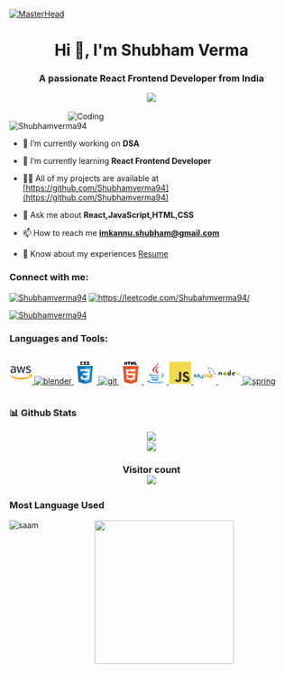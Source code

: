 [![MasterHead](https://camo.githubusercontent.com/3015c6f34ed5c2131bac41a22b7a27a847f65803d232c99fe31f649c9c746fbd/68747470733a2f2f7777772e61616469747269746563686e6f6c6f67792e636f6d2f696d616765732f726564657369676e2e676966)](https://spvhantale.io)
<h1 align="center">Hi 👋, I'm Shubham Verma</h1>
<h3 align="center">A passionate React Frontend Developer from India</h3>

<!-- Typing SVG by DenverCoder1 - https://github.com/DenverCoder1/readme-typing-svg -->
<p align="center">
  <a href="https://github.com/DenverCoder1/readme-typing-svg">
    <img src="https://readme-typing-svg.demolab.com/?lines=🙏🙏 नमस्ते! ; I am a Full-stack%20web%20developer 👨🏻‍💻;  Curious%20to%20learn%20new%20things !&font=Fira%20Code&center=true&width=440&height=45&color=#37bcf7&vCenter=true&size=22&pause=1000"></a>
</p>

<img align="right" alt="Coding" width="400" src="https://images.squarespace-cdn.com/content/v1/5769fc401b631bab1addb2ab/1541580611624-TE64QGKRJG8SWAIUS7NS/coding-freak.gif" />
<p align="left"> <img src="https://komarev.com/ghpvc/?username=Shubhamverma94&label=Profile%20views&color=0e75b6&style=flat" alt="Shubhamverma94" /> </p>



- 🔭 I’m currently working on **DSA**

- 🌱 I’m currently learning **React Frontend Developer**

- 👨‍💻 All of my projects are available at [https://github.com/Shubhamverma94](https://github.com/Shubhamverma94)

- 💬 Ask me about **React,JavaScript,HTML,CSS**

- 📫 How to reach me **imkannu.shubham@gmail.com**

- 📄 Know about my experiences [Resume](https://drive.google.com/file/d/108WaoPUeUO0ZgMqNjcS3E-L4k0pA74vs/view?usp=sharing)

<h3 align="left">Connect with me:</h3>
<p align="left">
<a href="https://linkedin.com/in/shubhamverma17" target="blank"><img align="center" src="https://raw.githubusercontent.com/Shubhamverma94/github-profile-readme-generator/master/src/images/icons/Social/linked-in-alt.svg" alt="Shubhamverma94" height="30" width="40" /></a>
<a href="https://www.leetcode.com/Shubhamverma94/" target="blank"><img align="center" src="https://raw.githubusercontent.com/Shubhamverma94/github-profile-readme-generator/master/src/images/icons/Social/leet-code.svg" alt="https://leetcode.com/Shubahmverma94/" height="30" width="40" /></a>
</p>
<p align="left"> <a href="https://github.com/ryo-ma/github-profile-trophy"><img src="https://github-profile-trophy.vercel.app/?username=Shubhamverma94" alt="Shubhamverma94" /></a> </p>

<h3 align="left">Languages and Tools:</h3>
<div style="display: flex; justify-content:space-between;gap: 20px;">
<p align="left"> <a href="https://aws.amazon.com" target="_blank" rel="noreferrer">
<img src="https://raw.githubusercontent.com/devicons/devicon/master/icons/amazonwebservices/amazonwebservices-original-wordmark.svg" alt="aws" width="40" height="40"/> </a> <a href="https://www.blender.org/" target="_blank" rel="noreferrer"> <img src="https://download.blender.org/branding/community/blender_community_badge_white.svg" alt="blender" width="40" height="40"/> </a> <a href="https://www.w3schools.com/css/" target="_blank" rel="noreferrer"> 
<img src="https://raw.githubusercontent.com/devicons/devicon/master/icons/css3/css3-original-wordmark.svg" alt="css3" width="40" height="40"/> </a> 
<a href="https://git-scm.com/" target="_blank" rel="noreferrer"> <img src="https://www.vectorlogo.zone/logos/git-scm/git-scm-icon.svg" alt="git" width="40" height="40"/> </a> <a href="https://www.w3.org/html/" target="_blank" rel="noreferrer"> <img src="https://raw.githubusercontent.com/devicons/devicon/master/icons/html5/html5-original-wordmark.svg" alt="html5" width="40" height="40"/> </a> <a href="https://www.java.com" target="_blank" rel="noreferrer"> <img src="https://raw.githubusercontent.com/devicons/devicon/master/icons/java/java-original.svg" alt="java" width="40" height="40"/> </a> <a href="https://developer.mozilla.org/en-US/docs/Web/JavaScript" target="_blank" rel="noreferrer"> <img src="https://raw.githubusercontent.com/devicons/devicon/master/icons/javascript/javascript-original.svg" alt="javascript" width="40" height="40"/> </a> <a href="https://www.mysql.com/" target="_blank" rel="noreferrer"> <img src="https://raw.githubusercontent.com/devicons/devicon/master/icons/mysql/mysql-original-wordmark.svg" alt="mysql" width="40" height="40"/> </a> <a href="https://nodejs.org" target="_blank" rel="noreferrer"> <img src="https://raw.githubusercontent.com/devicons/devicon/master/icons/nodejs/nodejs-original-wordmark.svg" alt="nodejs" width="40" height="40"/> </a> <a href="https://spring.io/" target="_blank" rel="noreferrer"> <img src="https://www.vectorlogo.zone/logos/springio/springio-icon.svg" alt="spring" width="40" height="40"/> </a> </p>
</div>

<h3>📊 Github Stats</h3>
<p align="center">
   <img align="center"  src="https://github-readme-streak-stats.herokuapp.com/?user=Shubhamverma94&theme=dark" /> <br \>
   <img align="center" src="https://github-readme-stats.vercel.app/api?username=Shubhamverma94&show_icons=true&locale=en&theme=dark"/>
</p>
<h3 align="center"> 
  Visitor count <br>
  <img src="https://profile-counter.glitch.me/Shubhamverma94/count.svg" />
</h3>
<h3>Most Language Used</h3>

<div>
  <img align="left" src="https://github-readme-stats.vercel.app/api/top-langs/?username=Shubhamverma94&theme=radical&langs_count=8" alt="saam" height="260px" width="25%" />
  <img align="right" src="https://activity-graph.herokuapp.com/graph?username=Shubhamverma94&theme=gruvbox&hide_border=true&area=true" height="255px" width="70%"/>
<div>

